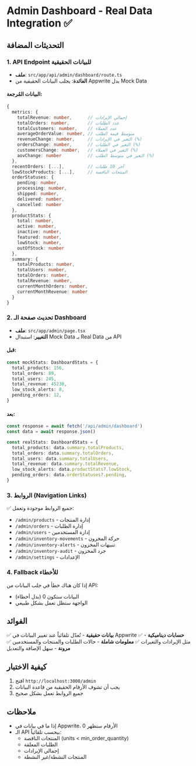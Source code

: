 # Admin Dashboard - Real Data Integration ✅

## التحديثات المضافة

### 1. **API Endpoint للبيانات الحقيقية**
- **ملف**: `src/app/api/admin/dashboard/route.ts`
- **الفائدة**: يجلب البيانات الحقيقية من Appwrite بدل Mock Data

#### البيانات المُرجعة:
```typescript
{
  metrics: {
    totalRevenue: number,      // إجمالي الإيرادات
    totalOrders: number,       // عدد الطلبات
    totalCustomers: number,    // عدد العملاء
    averageOrderValue: number, // متوسط قيمة الطلب
    revenueChange: number,     // التغير في الإيرادات (%)
    ordersChange: number,      // التغير في الطلبات (%)
    customersChange: number,   // التغير في العملاء (%)
    aovChange: number          // التغير في متوسط الطلب (%)
  },
  recentOrders: [...],         // آخر 10 طلبات
  lowStockProducts: [...],     // المنتجات الناقصة
  orderStatuses: {
    pending: number,
    processing: number,
    shipped: number,
    delivered: number,
    cancelled: number
  },
  productStats: {
    total: number,
    active: number,
    inactive: number,
    featured: number,
    lowStock: number,
    outOfStock: number
  },
  summary: {
    totalProducts: number,
    totalUsers: number,
    totalOrders: number,
    totalRevenue: number,
    currentMonthOrders: number,
    currentMonthRevenue: number
  }
}
```

### 2. **تحديث صفحة الـ Dashboard**
- **ملف**: `src/app/admin/page.tsx`
- **التغيير**: استبدال Mock Data بـ Real Data من API

#### قبل:
```typescript
const mockStats: DashboardStats = {
  total_products: 156,
  total_orders: 89,
  total_users: 245,
  total_revenue: 45230,
  low_stock_alerts: 8,
  pending_orders: 12,
}
```

#### بعد:
```typescript
const response = await fetch('/api/admin/dashboard')
const data = await response.json()

const realStats: DashboardStats = {
  total_products: data.summary.totalProducts,
  total_orders: data.summary.totalOrders,
  total_users: data.summary.totalUsers,
  total_revenue: data.summary.totalRevenue,
  low_stock_alerts: data.productStats?.lowStock,
  pending_orders: data.orderStatuses?.pending,
}
```

### 3. **الروابط (Navigation Links)**
✅ جميع الروابط موجودة وتعمل:
- `/admin/products` - إدارة المنتجات
- `/admin/orders` - إدارة الطلبات
- `/admin/users` - إدارة المستخدمين
- `/admin/inventory-movements` - حركة المخزون
- `/admin/inventory-alerts` - تنبيهات المخزون
- `/admin/inventory-audit` - جرد المخزون
- `/admin/settings` - الإعدادات

### 4. **Fallback للأخطاء**
إذا كان هناك خطأ في جلب البيانات من API:
- البيانات ستكون 0 (بدل أخطاء)
- الواجهة ستظل تعمل بشكل طبيعي

## الفوائد

✅ **بيانات حقيقية** - تُعدّل تلقائياً عند تغيير البيانات في Appwrite
✅ **حسابات ديناميكية** - مثل الإيرادات والتغيرات
✅ **معلومات شاملة** - حالات الطلبات والمنتجات والمستخدمين
✅ **مرونة** - سهل الإضافة والتعديل

## كيفية الاختبار

1. افتح `http://localhost:3000/admin`
2. يجب أن تشوف الأرقام الحقيقية من قاعدة البيانات
3. جميع الروابط تعمل بشكل صحيح

## ملاحظات

- إذا ما في بيانات في Appwrite، الأرقام ستظهر 0
- الـ API بيحسب تلقائياً:
  - المنتجات الناقصة (units < min_order_quantity)
  - الطلبات المعلقة
  - إجمالي الإيرادات
  - المنتجات النشطة/غير النشطة
